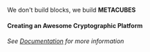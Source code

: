 We don't build blocks, we build **METACUBES**
#### Creating an **Awesome** Cryptographic Platform
###### See [Documentation](https://nxi3.github.io) for more information

<!---
NXi3/NXi3 is a ✨ special ✨ repository because its `README.md` (this file) appears on your GitHub profile.
You can click the Preview link to take a look at your changes.
--->
